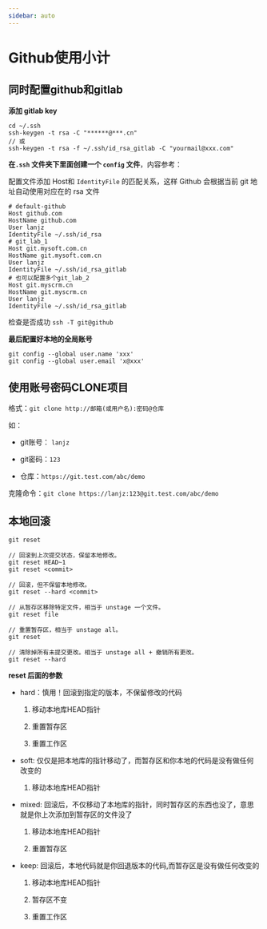 ```yaml
---
sidebar: auto
---
```


# Github使用小计

## 同时配置github和gitlab

**添加 gitlab key**

```
cd ~/.ssh
ssh-keygen -t rsa -C "******@***.cn"
// 或
ssh-keygen -t rsa -f ~/.ssh/id_rsa_gitlab -C "yourmail@xxx.com"
```

**在`.ssh` 文件夹下里面创建一个 `config` 文件**，内容参考：

配置文件添加 Host和 `IdentityFile` 的匹配关系，这样 Github 会根据当前 git 地址自动使用对应在的 rsa 文件

```
# default-github                                                                       
Host github.com
HostName github.com
User lanjz
IdentityFile ~/.ssh/id_rsa
# git_lab_1                                                                         
Host git.mysoft.com.cn
HostName git.mysoft.com.cn
User lanjz
IdentityFile ~/.ssh/id_rsa_gitlab
# 也可以配置多个git_lab_2
Host git.myscrm.cn
HostName git.myscrm.cn
User lanjz
IdentityFile ~/.ssh/id_rsa_gitlab                               
```

检查是否成功 `ssh -T git@github`

**最后配置好本地的全局账号**
   
```
git config --global user.name 'xxx'
git config --global user.email 'x@xxx'
```

## 使用账号密码CLONE项目

格式：`git clone http://邮箱(或用户名):密码@仓库`

如：

- git账号： `lanjz`

- git密码：`123`

- 仓库：`https://git.test.com/abc/demo`

克隆命令：`git clone https://lanjz:123@git.test.com/abc/demo`

## 本地回滚

`git reset`

```
// 回滚到上次提交状态，保留本地修改。
git reset HEAD~1
git reset <commit>

// 回滚，但不保留本地修改。
git reset --hard <commit>

// 从暂存区移除特定文件，相当于 unstage 一个文件。
git reset file

// 重置暂存区，相当于 unstage all。
git reset

// 清除掉所有未提交更改。相当于 unstage all + 撤销所有更改。
git reset --hard
```

**reset 后面的参数**

- hard：慎用！回滚到指定的版本，不保留修改的代码

  1. 移动本地库HEAD指针
  
  2. 重置暂存区
  
  3. 重置工作区

- soft: 仅仅是把本地库的指针移动了，而暂存区和你本地的代码是没有做任何改变的

   1. 移动本地库HEAD指针

- mixed: 回滚后，不仅移动了本地库的指针，同时暂存区的东西也没了，意思就是你上次添加到暂存区的文件没了

   1. 移动本地库HEAD指针
   
   2. 重置暂存区

- keep: 回滚后，本地代码就是你回退版本的代码,而暂存区是没有做任何改变的
 
   1. 移动本地库HEAD指针
  
   2. 暂存区不变
  
   3. 重置工作区